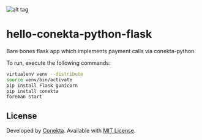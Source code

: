 ![alt tag](https://raw.github.com/conekta/hello-conekta-python-flask/master/readme_files/cover.png)

hello-conekta-python-flask
==========================

Bare bones flask app which implements payment calls via conekta-python.

To run, execute the following commands:

```bash
virtualenv venv --distribute
source venv/bin/activate
pip install Flask gunicorn
pip install conekta
foreman start
```

License
-------
Developed by [Conekta](https://www.conekta.io). Available with [MIT License](LICENSE).
